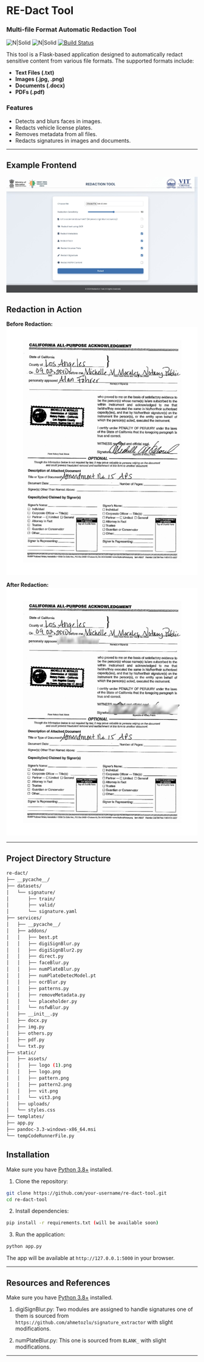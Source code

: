 
# RE-Dact Tool
### Multi-file Format Automatic Redaction Tool

![N|Solid](https://upload.wikimedia.org/wikipedia/commons/thumb/3/31/Python-logo.png/219px-Python-logo.png)
![N|Solid](https://upload.wikimedia.org/wikipedia/commons/thumb/3/3c/Flask_logo.svg/320px-Flask_logo.svg.png)
[![Build Status](https://travis-ci.org/joemccann/dillinger.svg?branch=master)](https://travis-ci.org/joemccann/dillinger)

This tool is a Flask-based application designed to automatically redact sensitive content from various file formats. The supported formats include:

- **Text Files (.txt)**
- **Images (.jpg, .png)**
- **Documents (.docx)**
- **PDFs (.pdf)**

### Features

- Detects and blurs faces in images.
- Redacts vehicle license plates.
- Removes metadata from all files.
- Redacts signatures in images and documents.

---

## Example Frontend

![Frontend Placeholder](Screenshot_18-9-2024_03151_127.0.0.1.jpeg)

## Redaction in Action

**Before Redaction:**
![Before Placeholder](static/uploads/AT02412pvamendno15page1_no_metadata_faces_blurred_signatures_blurred.jpg)

**After Redaction:**
![After Placeholder](static/uploads/a102412pvamendno15page1_no_metadata_faces_blurred_signatures_blurred_plates_blurred.jpg)

---

## Project Directory Structure

```bash
re-dact/
├── __pycache__/
├── datasets/
│   └── signature/
│       ├── train/
│       ├── valid/
│       └── signature.yaml
├── services/
│   ├── __pycache__/
│   ├── addons/
│   │   ├── best.pt
│   │   ├── digiSignBlur.py
│   │   ├── digiSignBlur2.py
│   │   ├── direct.py
│   │   ├── faceBlur.py
│   │   ├── numPlateBlur.py
│   │   ├── numPlateDetecModel.pt
│   │   ├── ocrBlur.py
│   │   ├── patterns.py
│   │   ├── removeMetadata.py
│   │   └── placeholder.py
│   │   └── nsfwBlur.py
│   ├── __init__.py
│   ├── docx.py
│   ├── img.py
│   ├── others.py
│   ├── pdf.py
│   └── txt.py
├── static/
│   ├── assets/
│   │   ├── logo (1).png
│   │   ├── logo.png
│   │   ├── pattern.png
│   │   ├── pattern2.png
│   │   ├── vit.png
│   │   └── vit3.png
│   ├── uploads/
│   └── styles.css
├── templates/
├── app.py
├── pandoc-3.3-windows-x86_64.msi
└── tempCodeRunnerFile.py
```

## Installation

Make sure you have [Python 3.8+](https://www.python.org/) installed.

1. Clone the repository:

```bash
git clone https://github.com/your-username/re-dact-tool.git
cd re-dact-tool
```

2. Install dependencies:

```bash
pip install -r requirements.txt (will be available soon)
```

3. Run the application:

```bash
python app.py
```

The app will be available at `http://127.0.0.1:5000` in your browser.

---

## Resources and References

Make sure you have [Python 3.8+](https://www.python.org/) installed.

1. digiSignBlur.py:
Two modules are assigned to handle signatures one of them is sourced from `https://github.com/ahmetozlu/signature_extractor` with slight modifications.

2. numPlateBlur.py:
This one is sourced from `BLANK_` with slight modifications.



---
